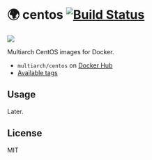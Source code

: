 # :earth_africa: centos [![Build Status](https://travis-ci.org/multiarch/centos.svg?branch=master)](https://travis-ci.org/multiarch/centos)

![](https://raw.githubusercontent.com/multiarch/dockerfile/master/logo.jpg)

Multiarch CentOS images for Docker.

* `multiarch/centos` on [Docker Hub](https://hub.docker.com/r/multiarch/centos/)
* [Available tags](https://hub.docker.com/r/multiarch/centos/tags/)

## Usage

Later.

## License

MIT

